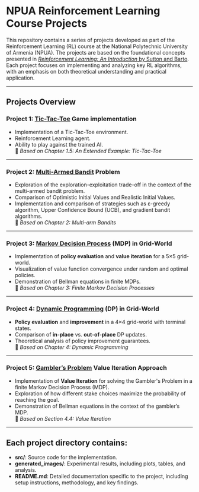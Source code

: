 # NPUA Reinforcement Learning Course Projects

This repository contains a series of projects developed as part of the Reinforcement Learning (RL) course at the National Polytechnic University of Armenia (NPUA). The projects are based on the foundational concepts presented in [*Reinforcement Learning: An Introduction* by Sutton and Barto](https://web.stanford.edu/class/psych209/Readings/SuttonBartoIPRLBook2ndEd.pdf). Each project focuses on implementing and analyzing key RL algorithms, with an emphasis on both theoretical understanding and practical application.

---

## Projects Overview

### Project 1: [Tic-Tac-Toe](https://github.com/RuzGhandilian/Reinforcement_Learning_NPUA/tree/master/tic-tac-toe) Game implementation
- Implementation of a Tic-Tac-Toe environment.
- Reinforcement Learning agent.
- Ability to play against the trained AI.  
📘 *Based on Chapter 1.5: An Extended Example: Tic-Tac-Toe*

---

### Project 2: [Multi-Armed Bandit](https://github.com/RuzGhandilian/Reinforcement_Learning_NPUA/tree/master/ten-armed-bandit) Problem
- Exploration of the exploration-exploitation trade-off in the context of the multi-armed bandit problem.
- Comparison of Optimistic Initial Values and Realistic Initial Values.
- Implementation and comparison of strategies such as ε-greedy algorithm, Upper Confidence Bound (UCB), and gradient bandit algorithms.  
📘 *Based on Chapter 2: Multi-arm Bandits*

---

###  Project 3: [Markov Decision Process](https://github.com/RuzGhandilian/Reinforcement_Learning_NPUA/tree/master/gridworld-mdp) (MDP) in Grid-World
- Implementation of **policy evaluation** and **value iteration** for a 5×5 grid-world.  
- Visualization of value function convergence under random and optimal policies.  
- Demonstration of Bellman equations in finite MDPs.  
📘 *Based on Chapter 3: Finite Markov Decision Processes*

---

###  Project 4: [Dynamic Programming](https://github.com/RuzGhandilian/Reinforcement_Learning_NPUA/tree/master/gridworld-dp) (DP) in Grid-World  
- **Policy evaluation** and **improvement** in a 4×4 grid-world with terminal states.  
- Comparison of **in-place** vs. **out-of-place** DP updates.  
- Theoretical analysis of policy improvement guarantees.  
📘 *Based on Chapter 4: Dynamic Programming*

---

### Project 5: [Gambler’s Problem](https://github.com/RuzGhandilian/Reinforcement_Learning_NPUA/tree/master/gambler-problem) Value Iteration Approach
- Implementation of **Value Iteration** for solving the Gambler's Problem in a finite Markov Decision Process (MDP).
- Exploration of how different stake choices maximize the probability of reaching the goal.
- Demonstration of Bellman equations in the context of the gambler’s MDP.  
📘 *Based on Section 4.4: Value Iteration*

---

## Each project directory contains:
- **src/**: Source code for the implementation.
- **generated_images/**: Experimental results, including plots, tables, and analysis.
- **README.md**: Detailed documentation specific to the project, including setup instructions, methodology, and key findings.
